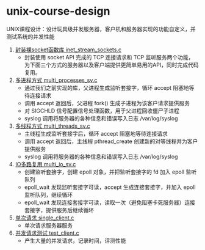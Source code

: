 # unix-course-design

UNIX课程设计：设计玩具级并发服务器，客户机和服务器实现的功能自定义，并测试系统的并发性能

1. [封装裸socket函数库 inet_stream_sockets.c](./src/inet_stream_sockets.c)
	- 封装使用 socket API 完成的 TCP 连接请求和 TCP 监听服务两个功能，为下面三个方式的服务器以及客户端提供更简单易用的API，同时完成代码复用。
1. [多进程方式 multi_processes_sv.c](./src/multi_processes_sv.c)
	- 通过我们之前实现的库，父进程生成监听套接字，循环 accept 阻塞地等待连接请求
	- 调用 accept 返回后，父进程 fork() 生成子进程为该客户请求提供服务
	- 对 SIGCHLD 信号配置信号处理函数，用于父进程回收僵尸子进程
	- syslog 调用将服务器的各种信息和错误写入日志 /var/log/syslog
1. [多线程方式 multi_threads_sv.c](./src/multi_threads_sv.c)
	- 主线程生成监听套接字后，循环 accept 阻塞地等待连接请求
	- 调用 accept 返回后，主线程 pthread_create 创建新的对等线程并为客户提供服务
	- syslog 调用将服务器的各种信息和错误写入日志 /var/log/syslog
1. [IO多路复用 multi_io_sv.c](./src/multi_io_sv.c)
	- 创建监听套接字，创建 epoll 对象，并把监听套接字的 fd 加入 epoll 监听队列
	- epoll_wait 发现监听套接字可读，accept 生成连接套接字，并加入 epoll 监听队列，继续循环
	- epoll_wait 发现连接套接字可读，读取一次（避免阻塞卡死服务器）连接套接字，提供服务后继续循环
1. [单次请求 single_client.c](./src/single_client.c)
	- 单次请求服务器服务
1. [并发请求测试 test_client.c](./src/test_client.c)
	- 产生大量的并发请求，记录时间，评测性能
